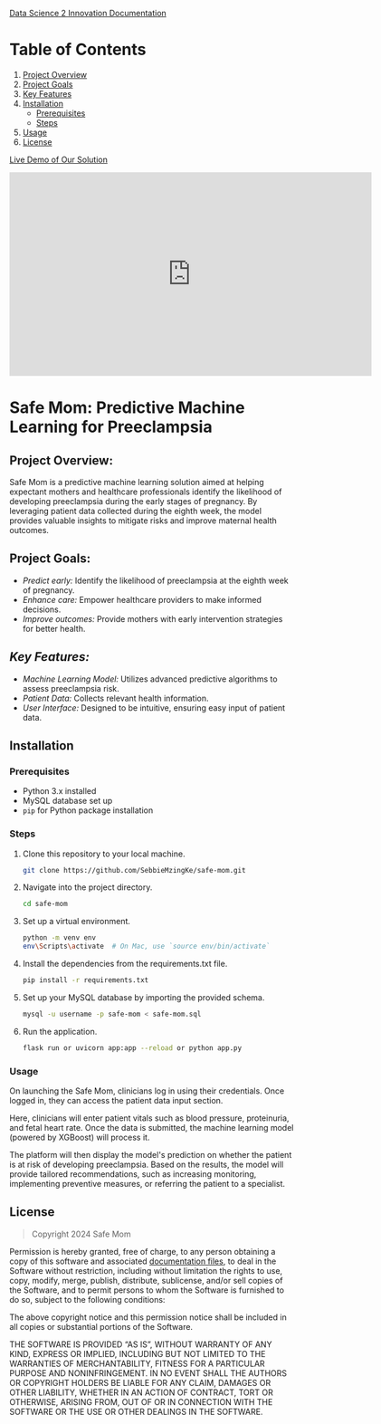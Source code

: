 [Data Science 2 Innovation Documentation](<https://github.com/SebbieMzingKe/Safe-Mom/blob/master/KamiLimu%20Research_%20Preeclampsia%20in%20Pregnant%20Women%20by%20Data%20Science%20Group%202.pdf>)

# Table of Contents

<!-- 1. [Project Overview](<project-overview>)
2. [Project Goals](<project-goals>)
3. [Key Features](<key-features>)
4. [Installation](<installation>)
   - [Prerequisites](<prerequisites>)
   - [Steps](<steps>)
5. [Usage](<usage>)
6. [License](<license>) -->


1. [Project Overview](#project-overview)
2. [Project Goals](#project-goals)
3. [Key Features](#key-features)
4. [Installation](#installation)
   - [Prerequisites](#prerequisites)
   - [Steps](#steps)
5. [Usage](#usage)
6. [License](#license)


[Live Demo of Our Solution](https://www.loom.com/share/90ed393ac43a4bf085f94dd308355164)

<iframe src="https://www.loom.com/embed/90ed393ac43a4bf085f94dd308355164" frameborder="0" webkitallowfullscreen mozallowfullscreen allowfullscreen style="width:640px; height:360px;"></iframe>





# Safe Mom: Predictive Machine Learning for Preeclampsia      

## **Project Overview:**  
Safe Mom is a predictive machine learning solution aimed at helping expectant mothers and healthcare professionals identify the likelihood of developing preeclampsia during the early stages of pregnancy. By leveraging patient data collected during the eighth week, the model provides valuable insights to mitigate risks and improve maternal health outcomes.

## **Project Goals:**
- *Predict early:* Identify the likelihood of preeclampsia at the eighth week of pregnancy.
- *Enhance care:* Empower healthcare providers to make informed decisions.
- *Improve outcomes:* Provide mothers with early intervention strategies for better health.

## *Key Features:*  
- *Machine Learning Model:* Utilizes advanced predictive algorithms to assess preeclampsia risk.  
- *Patient Data:*  Collects relevant health information.
- *User Interface:* Designed to be intuitive, ensuring easy input of patient data.

## Installation

### Prerequisites
- Python 3.x installed
- MySQL database set up
- `pip` for Python package installation

### Steps
1. Clone this repository to your local machine.
   ```bash
   git clone https://github.com/SebbieMzingKe/safe-mom.git
2. Navigate into the project directory.
   ```bash
   cd safe-mom
3. Set up a virtual environment.
   ```bash
   python -m venv env
   env\Scripts\activate  # On Mac, use `source env/bin/activate`
4. Install the dependencies from the requirements.txt file.
   ```bash
   pip install -r requirements.txt
5. Set up your MySQL database by importing the provided schema.
   ```bash
   mysql -u username -p safe-mom < safe-mom.sql

6. Run the application.
   ```bash
   flask run or uvicorn app:app --reload or python app.py
### Usage
On launching the Safe Mom, clinicians log in using their credentials. Once logged in, they can access the patient data input section.

Here, clinicians will enter patient vitals such as blood pressure, proteinuria, and fetal heart rate. Once the data is submitted, the machine learning model (powered by XGBoost) will process it.

The platform will then display the model's prediction on whether the patient is at risk of developing preeclampsia. Based on the results, the model will provide tailored recommendations, such as increasing monitoring, implementing preventive measures, or referring the patient to a specialist.  

## License
> Copyright 2024 Safe Mom

Permission is hereby granted, free of charge, to any person obtaining a copy of this software and associated [documentation files](<[Data Science 2 Innovation Documentation](https://github.com/SebbieMzingKe/Safe-Mom/blob/master/KamiLimu%20Research_%20Preeclampsia%20in%20Pregnant%20Women%20by%20Data%20Science%20Group%202.pdf)>), to deal in the Software without restriction, including without limitation the rights to use, copy, modify, merge, publish, distribute, sublicense, and/or sell copies of the Software, and to permit persons to whom the Software is furnished to do so, subject to the following conditions:

The above copyright notice and this permission notice shall be included in all copies or substantial portions of the Software.

THE SOFTWARE IS PROVIDED “AS IS”, WITHOUT WARRANTY OF ANY KIND, EXPRESS OR IMPLIED, INCLUDING BUT NOT LIMITED TO THE WARRANTIES OF MERCHANTABILITY, FITNESS FOR A PARTICULAR PURPOSE AND NONINFRINGEMENT. IN NO EVENT SHALL THE AUTHORS OR COPYRIGHT HOLDERS BE LIABLE FOR ANY CLAIM, DAMAGES OR OTHER LIABILITY, WHETHER IN AN ACTION OF CONTRACT, TORT OR OTHERWISE, ARISING FROM, OUT OF OR IN CONNECTION WITH THE SOFTWARE OR THE USE OR OTHER DEALINGS IN THE SOFTWARE.


